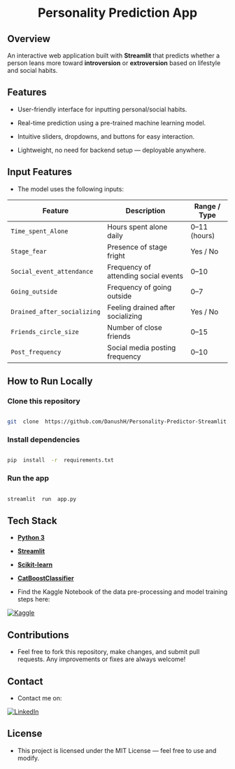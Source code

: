 
<h1 align="center">Personality Prediction App</h1>

## Overview

An interactive web application built with **Streamlit** that predicts whether a person leans more toward **introversion** or **extroversion** based on lifestyle and social habits.

## Features

* User-friendly interface for inputting personal/social habits.

* Real-time prediction using a pre-trained machine learning model.

* Intuitive sliders, dropdowns, and buttons for easy interaction.

* Lightweight, no need for backend setup — deployable anywhere.

## Input Features

* The model uses the following inputs:

| Feature | Description | Range / Type |
| --------------------------- | ------------------------------------ | ------------ |
| `Time_spent_Alone` | Hours spent alone daily | 0–11 (hours) |
| `Stage_fear` | Presence of stage fright | Yes / No |
| `Social_event_attendance` | Frequency of attending social events | 0–10 |
| `Going_outside` | Frequency of going outside | 0–7 |
| `Drained_after_socializing` | Feeling drained after socializing | Yes / No |
| `Friends_circle_size` | Number of close friends | 0–15 |
| `Post_frequency` | Social media posting frequency | 0–10 |


## How to Run Locally
 
### Clone this repository

```bash

git  clone  https://github.com/DanushH/Personality-Predictor-Streamlit.git

```

### Install dependencies

```bash

pip  install  -r  requirements.txt

```

### Run the app

```bash

streamlit  run  app.py

```



## Tech Stack

*  **[Python 3](https://www.python.org/downloads/)**

*  **[Streamlit](https://docs.streamlit.io/)**

*  **[Scikit-learn](https://scikit-learn.org/stable/supervised_learning.html)** 

* **[CatBoostClassifier](https://catboost.ai/docs/en/concepts/python-reference_catboostclassifier)**


* Find the Kaggle Notebook of the data pre-processing and model training steps here:

[![Kaggle][kaggle-shield]][kaggle-url]



## Contributions

* Feel free to fork this repository, make changes, and submit pull requests. Any improvements or fixes are always welcome!


## Contact

* Contact me on:

[![LinkedIn][linkedin-shield]][linkedin-url]


## License

* This project is licensed under the MIT License — feel free to use and modify.


<br/>

<!-- MARKDOWN LINKS & IMAGES -->

[linkedin-shield]: https://img.shields.io/badge/Linkedin-black?style=for-the-badge&logo=linkedin&logoColor=%230277BD
[linkedin-url]: https://linkedin.com/in/danushika-herath
[kaggle-shield]: https://img.shields.io/badge/Kaggle-black%3F?style=for-the-badge&logo=kaggle&logoColor=%2320BEFF&color=black
[kaggle-url]: https://www.kaggle.com/code/danuherath/introversion-prediction-binary-classification

<br/>
